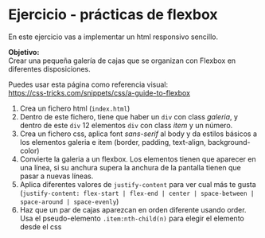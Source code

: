 # Ejercicio - prácticas de flexbox

En este ejercicio vas a implementar un html responsivo sencillo.

**Objetivo:**  
Crear una pequeña galería de cajas que se organizan con Flexbox en diferentes disposiciones.

Puedes usar esta página como referencia visual:  
https://css-tricks.com/snippets/css/a-guide-to-flexbox


1. Crea un fichero html (`index.html`)
2. Dentro de este fichero, tiene que haber un `div` con class *galeria*, y dentro de este `div` 12 elementos `div` con class *item* y un número.
3. Crea un fichero css, aplica font *sans-serif* al body y da estilos básicos a los elementos galeria e item (border, padding, text-align, background-color)
4. Convierte la galeria a un flexbox. Los elementos tienen que aparecer en una línea, si su anchura supera la anchura de la pantalla tienen que pasar a nuevas líneas.
5. Aplica diferentes valores de `justify-content` para ver cual más te gusta (`justify-content: flex-start | flex-end | center | space-between | space-around | space-evenly`)
6. Haz que un par de cajas aparezcan en orden diferente usando order. Usa el pseudo-elemento `.item:nth-child(n)` para elegir el elemento desde el css
